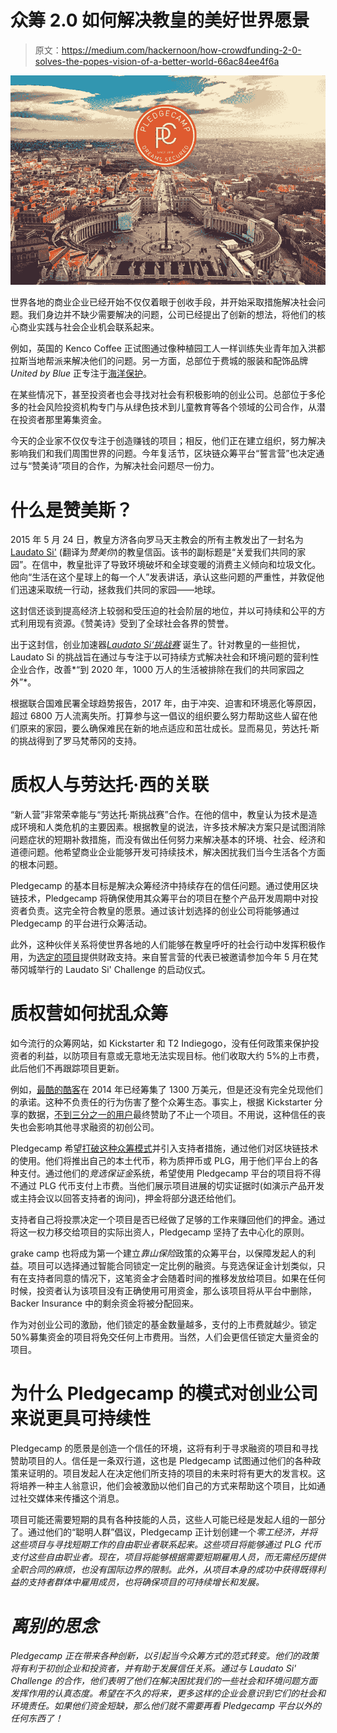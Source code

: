 # 众筹 2.0 如何解决教皇的美好世界愿景

> 原文：<https://medium.com/hackernoon/how-crowdfunding-2-0-solves-the-popes-vision-of-a-better-world-66ac84ee4f6a>

![](img/ecc8d021b68a3faff7e22c8fed0fddfc.png)

世界各地的商业企业已经开始不仅仅着眼于创收手段，并开始采取措施解决社会问题。我们身边并不缺少需要解决的问题，公司已经提出了创新的想法，将他们的核心商业实践与社会企业机会联系起来。

例如，英国的 Kenco Coffee 正试图通过像种植园工人一样训练失业青年加入洪都拉斯当地帮派来解决他们的问题。另一方面，总部位于费城的服装和配饰品牌 *United by Blue* 正专注于[海洋保护](https://unitedbyblue.com/blogs/united-by-blue-journal/why-we-re-calling-it-blue-friday)。

在某些情况下，甚至投资者也会寻找对社会有积极影响的创业公司。总部位于多伦多的社会风险投资机构专门与从绿色技术到儿童教育等各个领域的公司合作，从潜在投资者那里筹集资金。

今天的企业家不仅仅专注于创造赚钱的项目；相反，他们正在建立组织，努力解决影响我们和我们周围世界的问题。今年复活节，区块链众筹平台“誓言营”也决定通过与“赞美诗”项目的合作，为解决社会问题尽一份力。

# **什么是赞美斯？**

2015 年 5 月 24 日，教皇方济各向罗马天主教会的所有主教发出了一封名为 [Laudato Si'](http://w2.vatican.va/content/francesco/en/encyclicals/documents/papa-francesco_20150524_enciclica-laudato-si.html) (翻译为*赞美你*)的教皇信函。该书的副标题是“关爱我们共同的家园”。在信中，教皇批评了导致环境破坏和全球变暖的消费主义倾向和垃圾文化。他向“生活在这个星球上的每一个人”发表讲话，承认这些问题的严重性，并敦促他们迅速采取统一行动，拯救我们共同的家园——地球。

这封信还谈到提高经济上较弱和受压迫的社会阶层的地位，并以可持续和公平的方式利用现有资源。《赞美诗》受到了全球社会各界的赞誉。

出于这封信，创业加速器[*Laudato Si‘挑战赛*](https://lsc18.org/) 诞生了。针对教皇的一些担忧，Laudato Si 的挑战旨在通过与专注于以可持续方式解决社会和环境问题的营利性企业合作，改善*“到 2020 年，1000 万人的生活被排除在我们的共同家园之外”*。

根据联合国难民署全球趋势报告，2017 年，由于冲突、迫害和环境恶化等原因，超过 6800 万人流离失所。打算参与这一倡议的组织要么努力帮助这些人留在他们原来的家园，要么确保难民在新的地点适应和茁壮成长。显而易见，劳达托·斯的挑战得到了罗马梵蒂冈的支持。

# **质权人与劳达托·西的关联**

“新人营”非常荣幸能与“劳达托·斯挑战赛”合作。在他的信中，教皇认为技术是造成环境和人类危机的主要因素。根据教皇的说法，许多技术解决方案只是试图消除问题症状的短期补救措施，而没有做出任何努力来解决基本的环境、社会、经济和道德问题。他希望商业企业能够开发可持续技术，解决困扰我们当今生活各个方面的根本问题。

Pledgecamp 的基本目标是解决众筹经济中持续存在的信任问题。通过使用区块链技术，Pledgecamp 将确保使用其众筹平台的项目在整个产品开发周期中对投资者负责。这完全符合教皇的愿景。通过该计划选择的创业公司将能够通过 Pledgecamp 的平台进行众筹活动。

此外，这种伙伴关系将使世界各地的人们能够在教皇呼吁的社会行动中发挥积极作用，为[选定的项目](https://lsc18.org/top-companies)提供财政支持。来自誓言营的代表已被邀请参加今年 5 月在梵蒂冈城举行的 Laudato Si' Challenge 的启动仪式。

# **质权营如何扰乱众筹**

如今流行的众筹网站，如 Kickstarter 和 T2 Indiegogo，没有任何政策来保护投资者的利益，以防项目有意或无意地无法实现目标。他们收取大约 5%的上市费，此后他们不再跟踪项目更新。

例如，[最酷的酷客](https://coolest.com/)在 2014 年已经筹集了 1300 万美元，但是还没有完全兑现他们的承诺。这种不负责任的行为伤害了整个众筹生态。事实上，根据 Kickstarter 分享的数据，[不到三分之一的用户](/pledgecamp/getting-to-market-2f1875bba27f)最终赞助了不止一个项目。不用说，这种信任的丧失也会影响其他寻求融资的初创公司。

Pledgecamp 希望[打破这种众筹模式](https://pledgecamp.com/__pdf/pledgecamp_whitepaperv2_en.pdf)并引入支持者措施，通过他们对区块链技术的使用。他们将推出自己的本土代币，称为质押币或 PLG，用于他们平台上的各种支付。通过他们的*竞选保证金*系统，希望使用 Pledgecamp 平台的项目将不得不通过 PLG 代币支付上市费。当他们展示项目进展的切实证据时(如演示产品开发或主持会议以回答支持者的询问)，押金将部分退还给他们。

支持者自己将投票决定一个项目是否已经做了足够的工作来赚回他们的押金。通过将这一权力移交给项目的实际出资人，Pledgecamp 坚持了去中心化的原则。

grake camp 也将成为第一个建立*靠山保险*政策的众筹平台，以保障发起人的利益。项目可以选择通过智能合同锁定一定比例的融资。与竞选保证金计划类似，只有在支持者同意的情况下，这笔资金才会随着时间的推移发放给项目。如果在任何时候，投资者认为该项目没有正确使用可用资金，那么该项目将从平台中删除，Backer Insurance 中的剩余资金将被分配回来。

作为对创业公司的激励，他们锁定的基金数量越多，支付的上市费就越少。锁定 50%募集资金的项目将免交任何上市费用。当然，人们会更信任锁定大量资金的项目。

# **为什么 Pledgecamp 的模式对创业公司来说更具可持续性**

Pledgecamp 的愿景是创造一个信任的环境，这将有利于寻求融资的项目和寻找赞助项目的人。信任是一条双行道，这也是 Pledgecamp 试图通过他们的各种政策来证明的。项目发起人在决定他们所支持的项目的未来时将有更大的发言权。这将培养一种主人翁意识，他们会被激励以他们自己的方式来帮助这个项目，比如通过社交媒体来传播这个消息。

项目可能还需要短期的具有各种技能的人员，这些人可能已经是发起人组的一部分了。通过他们的“聪明人群”倡议，Pledgecamp 正计划创建一个[](https://www.investopedia.com/terms/g/gig-economy.asp)*零工经济，并将这些项目与寻找短期工作的自由职业者联系起来。这些项目将能够通过 PLG 代币支付这些自由职业者。现在，项目将能够根据需要短期雇用人员，而无需经历提供全职合同的麻烦，也没有国际边界的限制。此外，从项目本身的成功中获得既得利益的支持者群体中雇用成员，也将确保项目的可持续增长和发展。*

# ***离别的思念***

*Pledgecamp 正在带来各种创新，以引起当今众筹方式的范式转变。他们的政策将有利于初创企业和投资者，并有助于发展信任关系。通过与 Laudato Si' Challenge 的合作，他们表明了他们在解决困扰我们的一些社会和环境问题方面发挥作用的认真态度。希望在不久的将来，更多这样的企业会意识到它们的社会和环境责任。如果他们资金短缺，那么他们就不需要再看 Pledgecamp 平台以外的任何东西了！*